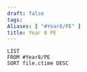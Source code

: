 ```yaml
---
draft: false
tags:
Aliases: [ "#Year8/PE" ]
title: Year 8 PE
---
```

```dataview
LIST
FROM #Year8/PE 
SORT file.ctime DESC
```
